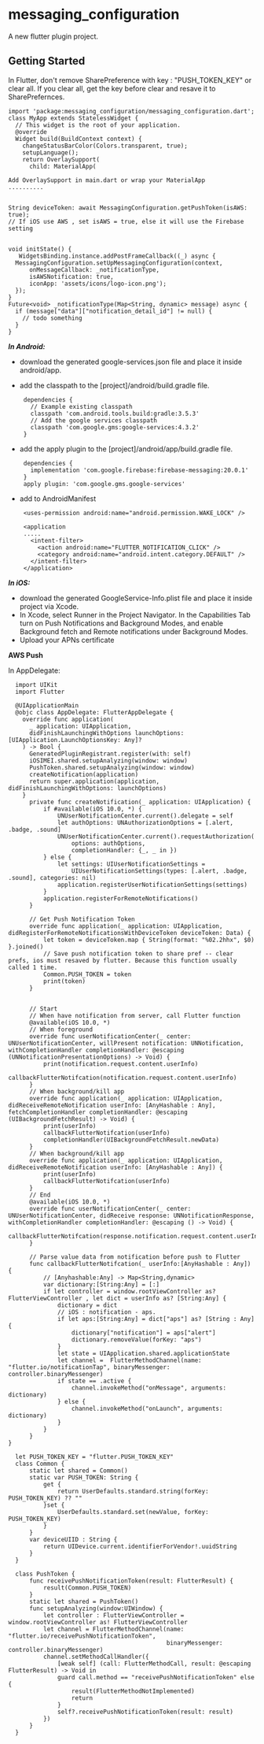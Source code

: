 # messaging_configuration

A new flutter plugin project.

## Getting Started

In Flutter, don't remove SharePreference with key : "PUSH_TOKEN_KEY" or clear all. If you clear all, get the key before clear and resave it to SharePrefernces.


    import 'package:messaging_configuration/messaging_configuration.dart';
    class MyApp extends StatelessWidget {
      // This widget is the root of your application.
      @override
      Widget build(BuildContext context) {
        changeStatusBarColor(Colors.transparent, true);
        setupLanguage();
        return OverlaySupport(
          child: MaterialApp(
          
    Add OverlaySupport in main.dart or wrap your MaterialApp 
    ..........
    
    
    String deviceToken: await MessagingConfiguration.getPushToken(isAWS: true);
    // If iOS use AWS , set isAWS = true, else it will use the Firebase setting
    
    
    void initState() {
       WidgetsBinding.instance.addPostFrameCallback((_) async {
      MessagingConfiguration.setUpMessagingConfiguration(context,
          onMessageCallback: _notificationType,
          isAWSNotification: true,
          iconApp: 'assets/icons/logo-icon.png');
      });
    }
    Future<void> _notificationType(Map<String, dynamic> message) async {
      if (message["data"]["notification_detail_id"] != null) {
        // todo something
      }
    }
    

***In Android:***

   - download the generated google-services.json file and place it inside android/app.
   - add the classpath to the [project]/android/build.gradle file.
    
          dependencies {
            // Example existing classpath
            classpath 'com.android.tools.build:gradle:3.5.3'
            // Add the google services classpath
            classpath 'com.google.gms:google-services:4.3.2'
          }
   - add the apply plugin to the [project]/android/app/build.gradle file.
   
          dependencies {
            implementation 'com.google.firebase:firebase-messaging:20.0.1'
          }
          apply plugin: 'com.google.gms.google-services'
          
   - add to AndroidManifest
          
          <uses-permission android:name="android.permission.WAKE_LOCK" />
       
          <application
          .....
            <intent-filter>
              <action android:name="FLUTTER_NOTIFICATION_CLICK" />
              <category android:name="android.intent.category.DEFAULT" />
            </intent-filter>
          </application>
          

***In iOS:***

  - download the generated GoogleService-Info.plist file and place it inside project via Xcode.
  - In Xcode, select Runner in the Project Navigator. In the Capabilities Tab turn on Push Notifications and Background Modes, and enable Background fetch and Remote notifications under Background Modes.
  - Upload your APNs certificate
  
 ******AWS Push******
 
 In AppDelegate: 
 
      import UIKit
      import Flutter

      @UIApplicationMain
      @objc class AppDelegate: FlutterAppDelegate {
        override func application(
          _ application: UIApplication,
          didFinishLaunchingWithOptions launchOptions: [UIApplication.LaunchOptionsKey: Any]?
        ) -> Bool {
          GeneratedPluginRegistrant.register(with: self)
          iOSIMEI.shared.setupAnalyzing(window: window)
          PushToken.shared.setupAnalyzing(window: window)
          createNotification(application)
          return super.application(application, didFinishLaunchingWithOptions: launchOptions)
        }
          private func createNotification(_ application: UIApplication) {
              if #available(iOS 10.0, *) {
                  UNUserNotificationCenter.current().delegate = self
                  let authOptions: UNAuthorizationOptions = [.alert, .badge, .sound]
                  UNUserNotificationCenter.current().requestAuthorization(
                      options: authOptions,
                      completionHandler: {_, _ in })
              } else {
                  let settings: UIUserNotificationSettings =
                      UIUserNotificationSettings(types: [.alert, .badge, .sound], categories: nil)
                  application.registerUserNotificationSettings(settings)
              }
              application.registerForRemoteNotifications()
          }

          // Get Push Notification Token
          override func application(_ application: UIApplication, didRegisterForRemoteNotificationsWithDeviceToken deviceToken: Data) {
              let token = deviceToken.map { String(format: "%02.2hhx", $0) }.joined()
              // Save push notification token to share pref -- clear prefs, ios must resaved by flutter. Because this function usually called 1 time.
              Common.PUSH_TOKEN = token
              print(token)
          }


          // Start
          // When have notification from server, call Flutter function
          @available(iOS 10.0, *)
          // When foreground
          override func userNotificationCenter(_ center: UNUserNotificationCenter, willPresent notification: UNNotification, withCompletionHandler completionHandler: @escaping (UNNotificationPresentationOptions) -> Void) {
              print(notification.request.content.userInfo)
              callbackFlutterNotifcation(notification.request.content.userInfo)
          }
          // When background/kill app
          override func application(_ application: UIApplication, didReceiveRemoteNotification userInfo: [AnyHashable : Any], fetchCompletionHandler completionHandler: @escaping (UIBackgroundFetchResult) -> Void) {
              print(userInfo)
              callbackFlutterNotifcation(userInfo)
              completionHandler(UIBackgroundFetchResult.newData)
          }
          // When background/kill app
          override func application(_ application: UIApplication, didReceiveRemoteNotification userInfo: [AnyHashable : Any]) {
              print(userInfo)
              callbackFlutterNotifcation(userInfo)
          }
          // End
          @available(iOS 10.0, *)
          override func userNotificationCenter(_ center: UNUserNotificationCenter, didReceive response: UNNotificationResponse, withCompletionHandler completionHandler: @escaping () -> Void) {
              callbackFlutterNotifcation(response.notification.request.content.userInfo)
          }

          // Parse value data from notification before push to Flutter
          func callbackFlutterNotifcation(_ userInfo:[AnyHashable : Any]) {
              // [Anyhashable:Any] -> Map<String,dynamic>
              var dictionary:[String:Any] = [:]
              if let controller = window.rootViewController as? FlutterViewController , let dict = userInfo as? [String:Any] {
                  dictionary = dict
                  // iOS : notification - aps.
                  if let aps:[String:Any] = dict["aps"] as? [String : Any] {
                      dictionary["notification"] = aps["alert"]
                      dictionary.removeValue(forKey: "aps")
                  }
                  let state = UIApplication.shared.applicationState
                  let channel =  FlutterMethodChannel(name: "flutter.io/notificationTap", binaryMessenger: controller.binaryMessenger)
                  if state == .active {
                      channel.invokeMethod("onMessage", arguments: dictionary)
                  } else {
                      channel.invokeMethod("onLaunch", arguments: dictionary)
                  }
              }
          }
    }
   
      let PUSH_TOKEN_KEY = "flutter.PUSH_TOKEN_KEY"
      class Common {
          static let shared = Common()
          static var PUSH_TOKEN: String {
              get {
                  return UserDefaults.standard.string(forKey: PUSH_TOKEN_KEY) ?? ""
              }set {
                  UserDefaults.standard.set(newValue, forKey: PUSH_TOKEN_KEY)
              }
          }
          var deviceUIID : String {
              return UIDevice.current.identifierForVendor!.uuidString
          }
      }

      class PushToken {
          func receivePushNotificationToken(result: FlutterResult) {
              result(Common.PUSH_TOKEN)
          }
          static let shared = PushToken()
          func setupAnalyzing(window:UIWindow) {
              let controller : FlutterViewController = window.rootViewController as! FlutterViewController
              let channel = FlutterMethodChannel(name: "flutter.io/receivePushNotificationToken",
                                                 binaryMessenger: controller.binaryMessenger)
              channel.setMethodCallHandler({
                  [weak self] (call: FlutterMethodCall, result: @escaping FlutterResult) -> Void in
                  guard call.method == "receivePushNotificationToken" else {
                      result(FlutterMethodNotImplemented)
                      return
                  }
                  self?.receivePushNotificationToken(result: result)
              })
          }
      }

    
